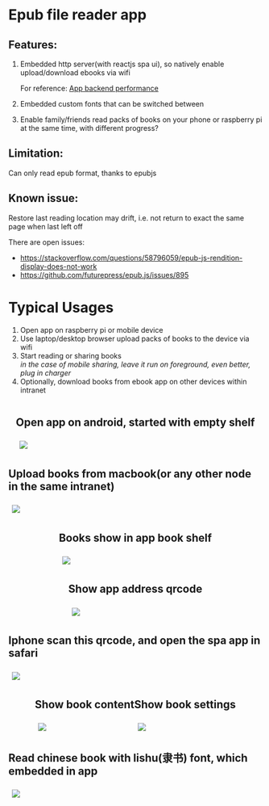 # Epub file reader app

## Features: 

1. Embedded http server(with reactjs spa ui), so natively enable upload/download ebooks via wifi

    For reference: [App backend performance](app-backend-performance.md)

2. Embedded custom fonts that can be switched between
3. Enable family/friends read packs of books on your phone or raspberry pi at the same time, with different progress?

## Limitation:

Can only read epub format, thanks to epubjs 

## Known issue:

Restore last reading location may drift, i.e. not return to exact the same page when last left off

There are open issues:

- https://stackoverflow.com/questions/58796059/epub-js-rendition-display-does-not-work  
- https://github.com/futurepress/epub.js/issues/895  



# Typical Usages

1. Open app on raspberry pi or mobile device
2. Use laptop/desktop browser upload packs of books to the device via wifi
3. Start reading or sharing books  
*in the case of mobile sharing, leave it run on foreground, even better, plug in charger*
4. Optionally, download books from ebook app on other devices within intranet

<div style="display:flex;flex-wrap: wrap;align-items: center;justify-content: center;">
    <div> 
        <h2>Open app on android, started with empty shelf</h2>
        <img style="margin:0.5em;" src="screenshots/1_android-ebook-app-begin.jpg"/>
    </div>
    <div> 
        <h2>Upload books from macbook(or any other node in the same intranet)</h2>
        <img style="margin:0.5em;" src="screenshots/2_macbook-upload-books-to-android.jpg" />
    </div>
    <div> 
        <h2>Books show in app book shelf</h2>
        <img style="margin:0.5em;" src="screenshots/3_books-show-in-app.jpg" />
    </div>
    <div> 
        <h2>Show app address qrcode</h2>
        <img style="margin:0.5em;" src="screenshots/show-app-address-qrcode.jpg" />
    </div>
    <div> 
        <h2>Iphone scan this qrcode, and open the spa app in safari</h2>
        <img style="margin:0.5em;" src="screenshots/open-android-spa-on-iphone-safari.jpg" />
    </div>
    <div> 
        <h2>Show book content</h2>
        <img style="margin:0.5em;" src="screenshots/show-book-content.jpg" />
    </div>
    <div> 
        <h2>Show book settings</h2>
        <img style="margin:0.5em;" src="screenshots/show-book-settings.jpg" />
    </div>
    <div> 
        <h2>Read chinese book with lishu(隶书) font, which embedded in app</h2>
        <img style="margin:0.5em;" src="screenshots/read-chinese-book-with-lishu-font.jpg" />
    </div>
    
</div>